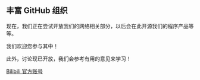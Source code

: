 ## 丰富 GitHub 组织

现在，我们正在尝试开放我们的网络相关部分，以后会在此开源我们的程序产品等等。

我们欢迎您参与其中！

此外，讨论现已开放，我们会参考有用的意见来学习！

[Bilibili 官方账号](https://space.bilibili.com/3546620878654067?spm_id_from=333.337.0.0)
